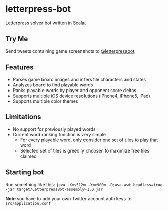 letterpress-bot
==============

Letterpress solver bot written in Scala.

## Try Me

Send tweets containing game screenshots to [@letterpressbot](https://twitter.com/letterpressbot).

## Features

* Parses game board images and infers tile characters and states
* Analyzes board to find playable words
* Ranks playable words by player and opponent score deltas
* Supports multiple iOS device resolutions (iPhone4, iPhone5, iPad)
* Supports multiple color themes

## Limitations
* No support for previously played words
* Current word ranking function is very simple
  * For every playable word, only consider one set of tiles to play that word
  * Selected set of tiles is greedily choosen to maximize free tiles claimed

## Starting bot

Run something like this: 
`java -Xms512m -Xmx900m -Djava.awt.headless=true -jar target/LetterpressBot-assembly-1.0.jar`

**Note** you have to add your own Twitter account auth keys to `src/application.conf`
